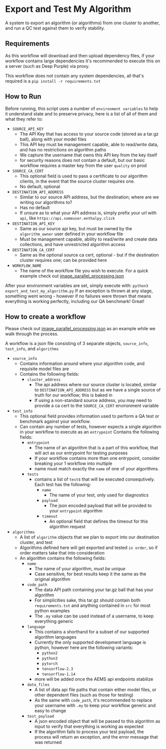 # Export and Test My Algorithm
A system to export an algorithm (or algorithms) from one cluster to another, and run a QC test against them to verify stability.

## Requirements
As this workflow will download and then upload dependency files, if your workflow contains large dependencies it's recommended to execute this on a server (such as Deep Purple) via proxy.

This workflow does not contain any system dependencies, all that's required is a `pip install -r requirements.txt`

## How to Run
Before running, this script uses a number of `environment variables` to help it understand state and to preserve privacy,
here is a list of all of them and what they refer to:

* `SOURCE_API_KEY`
    * The API Key that has access to your source code (stored as a tar.gz ball), along with your model files
    * This API key must be management capable, able to read/write data, and has no restrictions on algorithm paths
    * We capture the username that owns this API key from the key itself
    * for security reasons does not contain a default, but our basic workflow requires a master key from the user `quality` on prod
* `SOURCE_CA_CERT`
    * This optional field is used to pass a certificate to our algorithm clients, in the event that the source cluster requires one.
    * No default, optional
* `DESTINATION_API_ADDRESS`
    * Similar to our source API address, but the destination; where are we writing our algorithms to?
    * Has no default
    * If unsure as to what your API address is, simply prefix your url with `api`, like `https://api.someuser.enthalpy.click`
* `DESTINATION_API_KEY`
    * Same as our source api key, but must be owned by the `algorithm_owner` user defined in your workflow file
    * Must be management capable, ability to read/write and create data collections, and have unrestricted algorithm access
* `DESTINATION_CA_CERT`
    * Same as the optional source ca cert, optional - but if the destination cluster requires one; can be provided here
* `WORKFLOW_NAME`
    * The name of the workflow file you wish to execute. For a quick example check out [image_parallel_processing.json](workflows/image_parallel_pipelining.json)
    
After your environment variables are set, simply execute with:
`python3 export_and_test_my_algorithm.py`
If an exception is thrown at any stage, something went wrong - however if no failures were thrown that means everything is working perfectly, including our QA benchmark! Great!

## How to create a workflow
Please check out [image_parallel_processing.json](workflows/image_parallel_pipelining.json) as an example while we walk through the process.

A workflow is a json file consisting of 3 separate objects, `source_info`, `test_info`, and `algorithms`
* `source_info`
    * Contains information around where your algorithm code, and requisite model files are
    * Contains the following fields:
        * `cluster_address` 
            * The api address where our source cluster is located, similar to `DESTINATION_API_ADDRESS` but as we  have a single source of truth for our workflow; this is baked in
            * If using a non-standard source address, you may need to provide a ca cert to the `SOURCE_CA_CERT`  environment variable
* `test_info`
    * This optional field provides information used to perform a QA test or benchmark against your workflow.
    * Can contain any number of tests, however expects a single algorithm in your workflow to execute as an `entrypoint`
    Contains the following fields:
        * `entrypoint`
            * The name of an algorithm that is a part of this workflow, that will act as our entrypoint for testing purposes
            * If your workflow contains more than one entrypoint, consider breaking your 1 workflow into multiple
            * name must match exactly the `name` of one of your algorithms.
        * `tests`
            * contains a list of `test`s that will be executed consequtively. Each test has the following:
                * `name`
                    * The name of your test, only used for diagnostics
                * `payload`
                    * The json encoded payload that will be provided to your `entrypoint` algorithm
                * `timeout`
                    * An optional field that defines the timeout for this algorithm request
* `algorithms`
    * A list of `algorithm` objects that we plan to export into our destination cluster, and test
    * Algorithms defined here will get exported and tested `in order`, so if order matters take that into consideration
    * An algorithm contains the following fields:
        * `name`
            * The name of your algorithm, _must be unique_
            * Case sensitive, for best results keep it the same as the original algorithm
        * `code_path`
            * The data API path containing your tar.gz ball that has your algorithm
            * For simplicities sake, this tar.gz should contain both `requirements.txt` and anything contained in `src` for most python examples
            * The `.my` value can be used instead of a username, to keep everything generic
        * `language`
            * This contains a shorthand for a subset of our supported algorithm languages
            * Currently the only supported development language is python, however here are the following variants:
                * `python2`
                * `python3`
                * `pytorch`
                * `tensorflow-2.3`
                * `tensorflow-1.14`
            * more will be added once the AEMS api endpoints stabilize
        * `data_files`
            * A list of data api file paths that contain either model files, or other dependent files (such as those for testing)
            * As the same with `code_path`, it's recommended to replace your username with `.my` to keep your workflow generic and easy to change
        * `test_payload`
            * A json encoded object that will be passed to this algorithm as input to verify that everything is working as expected
            * If the algorithm fails to process  your test payload, the process will return an exception, and the error message that was returned
       
            